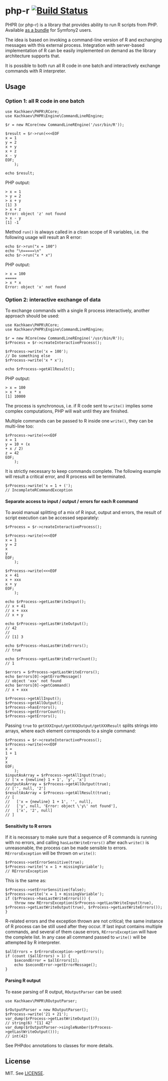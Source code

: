 php-r [![Build Status](https://travis-ci.org/kachkaev/php-r.png?branch=master)](https://travis-ci.org/kachkaev/php-r)
=====

PHPR (or php-r) is a library that provides ability to run R scripts from PHP. Available [as a bundle](https://github.com/kachkaev/KachkaevPHPRBundle) for Symfony2 users.

The idea is based on invoking a command-line version of R and exchanging messages with this external process.
Integration with server-based implementation of R can be easily implemented on demand as the library architecture supports that.

It is possible to both run all R code in one batch and interactively exchange commands with R interpreter.

Usage
-----
### Option 1: all R code in one batch
```
use Kachkaev\PHPR\RCore;
use Kachkaev\PHPR\Engine\CommandLineREngine;

$r = new RCore(new CommandLineREngine('/usr/bin/R'));

$result = $r->run(<<<EOF
x = 1
y = 2
x + y
x + z
x - y
EOF;
    );

echo $result;
```

PHP output:
```
> x = 1
> y = 2
> x + y
[1] 3
> x + z
Error: object 'z' not found 
> x - y
[1] -1
```

Method ```run()``` is always called in a clean scope of R variables, i.e. the following usage will result an R error:

```
echo $r->run("x = 100")
echo "\n=====\n"
echo $r->run("x * x")
```

PHP output:
```
> x = 100
=====
> x * x
Error: object 'x' not found
```

### Option 2: interactive exchange of data
To exchange commands with a single R process interactively, another approach should be used:
```
use Kachkaev\PHPR\RCore;
use Kachkaev\PHPR\Engine\CommandLineREngine;

$r = new RCore(new CommandLineREngine('/usr/bin/R'));
$rProcess = $r->createInteractiveProcess();

$rProcess->write('x = 100');
// Do something else
$rProcess->write('x * x');

echo $rProcess->getAllResult();
```

PHP output:
```
> x = 100
> x * x
[1] 10000
```

The process is synchronous, i.e. if R code sent to ```write()``` implies some complex computations, PHP will wait until they are finished.
 
Multiple commands can be passed to R inside one ```write()```, they can be multi-line too:

```
$rProcess->write(<<<EOF
x = 1
y = 10 + (x 
+ x / 2)
z = 42
EOF;
    );
```

It is strictly necessary to keep commands complete. The following example will result a critical error, and R process will be terminated.

```
$rProcess->write('x = 1 + (');
// IncompleteRCommandException
```

#### Separate access to input / output / errors for each R command
To avoid manual splitting of a mix of R input, output and errors, the result of script execution can be accessed separately:
```
$rProcess = $r->createInteractiveProcess();

$rProcess->write(<<<EOF
x = 1
y = 2
x
y
EOF;
    );
    
$rProcess->write(<<<EOF
x + 41
x + xxx
x + y
EOF;
    );
    
echo $rProcess->getLastWriteInput();
// x + 41
// x + xxx
// x + y

echo $rProcess->getLastWriteOutput();
// 42
// 
// [1] 3

echo $rProcess->hasLastWriteErrors();
// true

echo $rProcess->getLastWriteErrorCount();
// 1

$errors = $rProcess->getLastWriteErrors();
echo $errors[0]->getErrorMessage()
// object 'xxx' not found
echo $errors[0]->getCommand()
// x + xxx

$rProcess->getAllInput();
$rProcess->getAllOutput();
$rProcess->hasErrors();
$rProcess->getErrorCount();
$rProcess->getErrors();
```

Passing ```true``` to ```getXXXInput/getXXXOutput/getXXXResult``` splits strings into arrays, where each element corresponds to a single command:

```
$rProcess = $r->createInteractiveProcess();
$rProcess->write(<<<EOF
x = 
1 + 1
y
x
EOF;
    );
$inputAsArray = $rProcess->getAllInput(true);
// ['x = {newline} 1 + 1', 'y', 'x']
$outputAsArray = $rProcess->getAllOutput(true);
// ['', null, '2']
$resultAsArray = $rProcess->getAllResult(true);
// [
//   ['x = {newline} 1 + 1', '', null],
//   ['y', null, 'Error: object \'y\' not found'],
//   ['x', '2', null]
// ]
```

#### Sensitivity to R errors
If it is necessary to make sure that a sequence of R commands is running with no errors, and calling ```hasLastWriteErrors()``` after each ```write()``` is unreasonable, the process can be made sensible to errors.
```RErrorsException``` will be thrown on ```write()```:

```
$rProcess->setErrorSensitive(true);
$rProcess->write('x = 1 + missingVariable');
// RErrorsException 
```

This is the same as:
```
$rProcess->setErrorSensitive(false);
$rProcess->write('x = 1 + missingVariable');
if ($rProcess->hasLastWriteErrors()) {
    throw new RErrorsException($rProcess->getLastWriteInput(true), $rProcess->getLastWriteOutput(true), $rProcess->getLastWriteErrors());
}
```

R-related errors and the exception thrown are not critical; the same instance of R process can be still used after they occur. If last input contains multiple commands, and several of them cause errors, ```RErrorsException``` will have the complete list. In any case all command passed to ```write()``` will be attempted by R interpreter.

```
$allErrors = $rErrorsException->getErrors();
if (count ($allErrors) > 1) {
    $secondError = $allErrors[1];
    echo $secondError->getErrorMessage();
}
```

#### Parsing R output 

To ease parsing of R output, ```ROutputParser``` can be used:

```
use Kachkaev\PHPR\ROutputParser;

$rOutputParser = new ROutputParser();
$rProcess->write('21 + 21');
var_dump($rProcess->getLastWriteOutput());
// string(6) "[1] 42"
var_dump($rOutputParser->singleNumber($rProcess->getLastWriteOutput()));
// int(42)
```

See PHPdoc annotations to classes for more details.

License
-------
MIT. See [LICENSE](LICENSE).

